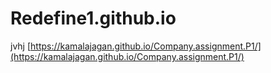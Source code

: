 # Redefine1.github.io
jvhj
[https://kamalajagan.github.io/Company.assignment.P1/](https://kamalajagan.github.io/Company.assignment.P1/)
